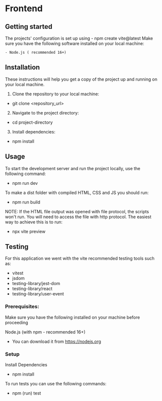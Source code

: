 # Frontend



## Getting started
The projects' configuration is set up using - npm create vite@latest
Make sure you have the following software installed on your local machine:

```
- Node.js ( recommended 16+)

```

## Installation
These instructions will help you get a copy of the project up and running on your local machine.

1. Clone the repository to your local machine:

- git clone <repository_url>

2. Navigate to the project directory:

- cd project-directory

3. Install dependencies:

- npm install

## Usage
To start the development server and run the project locally, use the following command:

- npm run dev

To make a dist folder with compiled HTML, CSS and JS you should run:

- npm run build

NOTE: If the HTML file output was opened with file protocol, the scripts won't run.
You will need to access the file with http protocol. The easiest way to achieve this is to run:

- npx vite preview

## Testing
For this application we went with the vite recommended testing tools such as:
 - vitest
 - jsdom
 - testing-library/jest-dom
 - testing-library/react
 - testing-library/user-event

### Prerequisites:
Make sure you have the following installed on your machine before proceeding

Node.js (with npm - recommended 16+) 
- You can download it from https://nodejs.org

### Setup 
Install Dependencies
- npm install

To run tests you can use the following commands:
- npm (run) test
